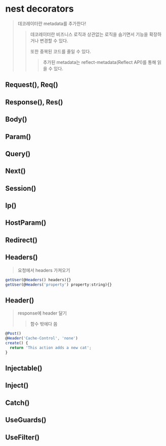 # nest decorators

> 데코레이터란 metadata를 추가한다!
>
> > 데코레이터란 비즈니스 로직과 상관없는 로직을 숨기면서 기능을 확장하거나 변경할 수 있다.
> >
> > 또한 중복된 코드를 줄일 수 있다.
> >
> > > 추가된 metadata는 reflect-metadata(Reflect API)를 통해 읽을 수 있다.

## Request(), Req()

## Response(), Res()

## Body()

## Param()

## Query()

## Next()

## Session()

## Ip()

## HostParam()

## Redirect()

## Headers()

> 요청에서 headers 가져오기

```js
getUser(@Headers() headers){}
getUser(@Headers('property') property:string){}
```

## Header()

> response에 header 달기
>
> > 함수 밖에다 씀

```js
@Post()
@Header('Cache-Control', 'none')
create() {
  return 'This action adds a new cat';
}
```

## Injectable()

## Inject()

## Catch()

## UseGuards()

## UseFilter()
